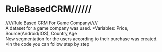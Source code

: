 # RuleBasedCRM//////
/////Rule Based CRM For Game Company/////  
A dataset for a game company was used.
*Variables: Price, Source(Android/IOS), Country,Age   
New segmentation for the users according to their purchase  was created.
*In the code you can follow step by step  
